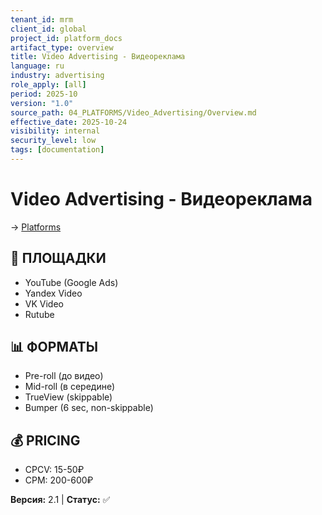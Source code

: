 ```yaml
---
tenant_id: mrm
client_id: global
project_id: platform_docs
artifact_type: overview
title: Video Advertising - Видеореклама
language: ru
industry: advertising
role_apply: [all]
period: 2025-10
version: "1.0"
source_path: 04_PLATFORMS/Video_Advertising/Overview.md
effective_date: 2025-10-24
visibility: internal
security_level: low
tags: [documentation]
---
```


# Video Advertising - Видеореклама

→ [Platforms](../_README.md)

## 🎯 ПЛОЩАДКИ
- YouTube (Google Ads)
- Yandex Video
- VK Video
- Rutube

## 📊 ФОРМАТЫ
- Pre-roll (до видео)
- Mid-roll (в середине)
- TrueView (skippable)
- Bumper (6 sec, non-skippable)

## 💰 PRICING
- CPCV: 15-50₽
- CPM: 200-600₽

**Версия:** 2.1 | **Статус:** ✅


